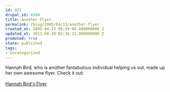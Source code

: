 ```yaml
---
id: 421
drupal_id: 4169
title: Another Flyer
permalink: /blog/2005/04/13/another-flyer
created_at: 2005-04-13 08:59:00.000000000 Z
updated_at: 2011-08-20 03:36:31.000000000 Z
promoted: true
state: published
tags:
- Uncategorized
---
```

Hannah Bird, who is another fantabulous individual helping us out, made up her own awesome flyer. Check it out:<br /><br /><a href="http://www.reddingbrothers.com/auth/flyers/flyer-hannahbird.jpg">Hannah Bird's Flyer</a>
